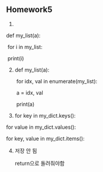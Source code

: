 ## Homework5

1. 

   def my_list(a):

   ​	for i in my_list:

   ​		print(i)

2. def my_list(a):

   ​	for idx, val in enumerate(my_list):

   ​		a = idx, val

   ​		print(a)

3.  for key in my_dict.keys():

   for value in my_dict.values():

   for key, value in my_dict.items():

4. 저장 안 됨

   return으로 돌려줘야함